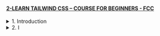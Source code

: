 #### [2-LEARN TAILWIND CSS – COURSE FOR BEGINNERS - FCC](/courses/mui/2.md)

<details>
  <summary>1. Introduction </summary>

# Introduction

<img width="1287" alt="image" src="https://github.com/omeatai/My-Tutorials/assets/32337103/0003c946-e47c-4760-986b-5a710d408638">
<img width="1287" alt="image" src="https://github.com/omeatai/My-Tutorials/assets/32337103/4ed7fb8b-ac42-4dcb-8b05-d0b5e8307003">
<img width="1287" alt="image" src="https://github.com/omeatai/My-Tutorials/assets/32337103/ff8779eb-9e93-4d1f-be5d-9da8fbdfd256">

# Create your Next Project

```jsbs
npx create-next-app@latest my-project --typescript --eslint
cd my-project
```

# Install Tailwindcss

```jsbs
npm install -D tailwindcss postcss autoprefixer
npx tailwindcss init -p
```

# Configure your template paths

```js
// tailwind.config.js

/** @type {import('tailwindcss').Config} */
module.exports = {
  content: [
    "./app/**/*.{js,ts,jsx,tsx,mdx}",
    "./pages/**/*.{js,ts,jsx,tsx,mdx}",
    "./components/**/*.{js,ts,jsx,tsx,mdx}",
 
    // Or if using `src` directory:
    "./src/**/*.{js,ts,jsx,tsx,mdx}",
  ],
  theme: {
    extend: {},
  },
  plugins: [],
}
```

# Add the Tailwind directives to your CSS

```css
// globals.css

@tailwind base;
@tailwind components;
@tailwind utilities;
```

# Start your build process

```jsbs
npm run dev
```

# Start using Tailwind in your project

```js
// index.tsx

export default function Home() {
  return (
    <h1 className="text-3xl font-bold underline">
      Hello world!
    </h1>
  )
}
```

# #END </details>

<details>
  <summary>2. I </summary>

# I

```js

```

```js

```

```js

```

```js

```

```js

```

```js

```

```js

```

```js

```

```js

```

```js

```

```js

```

```js

```

```js

```

```js

```


```js

```

```js

```

```js

```

```js

```

```js

```

```js

```

```js

```

```js

```

```js

```

```js

```

```js

```

```js

```

```js

```

```js

```

```js

```

```js

```

```js

```

```js

```

```js

```

```js

```

```js

```

```js

```

```js

```

```js

```

```js

```

```js

```

```js

```

```js

```

# #END </details>
